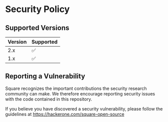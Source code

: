 Security Policy
===============

## Supported Versions

| Version | Supported  |
| ------- | ---------- |
| 2.x     | ✅         |
| 1.x     | ✅         |


## Reporting a Vulnerability

Square recognizes the important contributions the security research community
can make. We therefore encourage reporting security issues with the code
contained in this repository.

If you believe you have discovered a security vulnerability, please follow the
guidelines at https://hackerone.com/square-open-source
